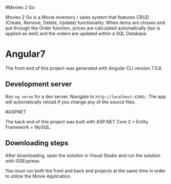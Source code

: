 #Movies 2 Go

Movies 2 Go is a Movie inventory / sales system that features CRUD (Create, Remove, Delete, Update) functionality. When items are chosen and put through the Order function, prices are calculated automatically (tax is applied as well) and the orders are updated within a SQL Database.

# Angular7

The front end of this project was generated with Angular CLI version 7.3.8.

## Development server

Run `ng serve` for a dev server. Navigate to `http://localhost:4200/`. The app will automatically reload if you change any of the source files.

#ASPNET

The back end of this project was built with ASP.NET Core 2 + Entity Framework + MySQL.

## Downloading steps

After downloading, open the solution in Visual Studio and run the solution with ISSExpress.

You must run both the front and back end projects at the same time in order to utilize the Movie Application.
